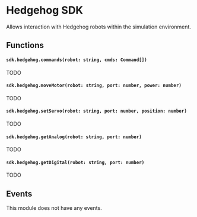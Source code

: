# Hedgehog SDK
Allows interaction with Hedgehog robots within the simulation environment.

## Functions
#### `sdk.hedgehog.commands(robot: string, cmds: Command[])`
TODO

#### `sdk.hedgehog.moveMotor(robot: string, port: number, power: number)`
TODO

#### `sdk.hedgehog.setServo(robot: string, port: number, position: number)`
TODO

#### `sdk.hedgehog.getAnalog(robot: string, port: number)`
TODO

#### `sdk.hedgehog.getDigital(robot: string, port: number)`
TODO

## Events
This module does not have any events.



